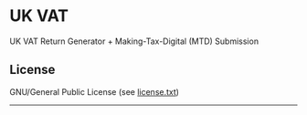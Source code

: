 # UK VAT

UK VAT Return Generator + Making-Tax-Digital (MTD) Submission

## License

GNU/General Public License (see [license.txt](license.txt))


---

